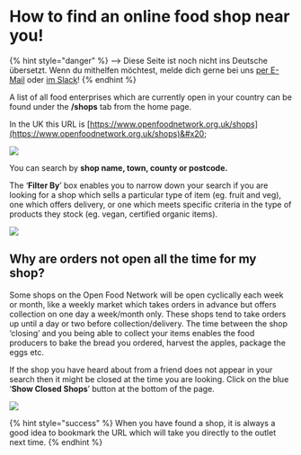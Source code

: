 # How to find an online food shop near you!

{% hint style="danger" %}
<img src="https://firebasestorage.googleapis.com/v0/b/gitbook-28427.appspot.com/o/assets%2F-L9rgk4wEweX_zxXIzmW%2F-LpeYcYHvFT89zDzVlG4%2F-LpeZq2i0oaAbNYfYfu5%2FCapture%20du%202019-09-26%2000-38-19.png?alt=media&#x26;token=aef3eea2-4d60-4d24-99ec-6edbda36b45c" alt="" data-size="line">-->​<img src="https://firebasestorage.googleapis.com/v0/b/gitbook-28427.appspot.com/o/assets%2F-L9rgk4wEweX_zxXIzmW%2F-MdHZQzZkj-9uNA4c3qD%2F-MdIF6yxdsNWC5BK3awW%2FFlagge%20Deutschland.jpg?alt=media&#x26;token=9bbe895b-2aa1-40da-8221-01fb74558b92" alt="" data-size="line"> Diese Seite ist noch nicht ins Deutsche übersetzt. Wenn du mithelfen möchtest, melde dich gerne bei uns [per E-Mail](mailto:konrad@openfoodnetwork.de) oder [im Slack](https://join.slack.com/t/openfoodnetwork/shared\_invite/zt-9sjkjdlu-r02kUMP1zbrTgUhZhYPF\~A)!
{% endhint %}

A list of all food enterprises which are currently open in your country can be found under the **/shops** tab from the home page.&#x20;

In the UK this URL is [https://www.openfoodnetwork.org.uk/shops](https://www.openfoodnetwork.org.uk/shops)&#x20;

![](https://lh6.googleusercontent.com/9rSox0x4H\_A7tlOHbKW19Zq1g1gnLwp5wObbFsMEiuillQ\_tA6O-bQS-tER58YSf1O-uzpAzf\_ihFPbKSWCoaS8jdjcad\_7cA4ctusw42NUBhmZpGnwpgG8lSCUeHEdBjyccMYOK)

You can search by **shop name, town, county or postcode.** &#x20;

The ‘**Filter By**’ box enables you to narrow down your search if you are looking for a shop which sells a particular type of item (eg. fruit and veg), one which offers delivery, or one which meets specific criteria in the type of products they stock (eg. vegan, certified organic items).

![](https://lh3.googleusercontent.com/dnm2kRMzJiL6vqv-kmxxzInW7WRW3khGBasMLY3QIXdJle4484Yoqsbhj74AV1zN4KI1qbo4igEFDdKdg03KJHtjxn3uh8RZ0TFdZHdVNjrKvilchQwNZBHvxp8xNAdVhndMarsG)

## Why are orders not open all the time for my shop?

Some shops on the Open Food Network will be open cyclically each week or month, like a weekly market which takes orders in advance but offers collection on one day a week/month only.  These shops tend to take orders up until a day or two before collection/delivery. The time between the shop ‘closing’ and you being able to collect your items enables the food producers to bake the bread you ordered, harvest the apples, package the eggs etc.

If the shop you have heard about from a friend does not appear in your search then it might be closed at the time you are looking.  Click on the blue ‘**Show Closed Shops**’ button at the bottom of the page.

![](https://lh4.googleusercontent.com/M2hcTHUJoLgk5HcFao-Q42IhObxOA3E0g3FpTSW9-2e1YISopqIuOmrplJbD34t\_V2o0mOkQpB8pKDFs05XMSLnGnA3IOJ9eclimVSf4gEcSPQ8TZwrVqaIRLXOsQlnHQQcUaId0)

{% hint style="success" %}
When you have found a shop, it is always a good idea to bookmark the URL which will take you directly to the outlet next time.
{% endhint %}
